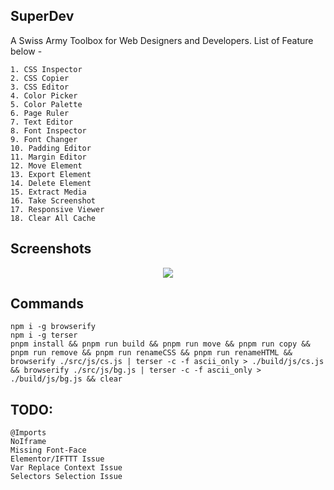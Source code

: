 ## SuperDev

A Swiss Army Toolbox for Web Designers and Developers.
List of Feature below -

```
1. CSS Inspector
2. CSS Copier
3. CSS Editor
4. Color Picker
5. Color Palette
6. Page Ruler
7. Text Editor
8. Font Inspector
9. Font Changer
10. Padding Editor
11. Margin Editor
12. Move Element
13. Export Element
14. Delete Element
15. Extract Media
16. Take Screenshot
17. Responsive Viewer
18. Clear All Cache
```

## Screenshots

<p align="center">
  <img src="https://github.com/twoabd/SuperDev/blob/main/screenshots/1.png">
</p>

## Commands

```
npm i -g browserify
npm i -g terser
pnpm install && pnpm run build && pnpm run move && pnpm run copy && pnpm run remove && pnpm run renameCSS && pnpm run renameHTML && browserify ./src/js/cs.js | terser -c -f ascii_only > ./build/js/cs.js && browserify ./src/js/bg.js | terser -c -f ascii_only > ./build/js/bg.js && clear
```

## TODO:

```
@Imports
NoIframe
Missing Font-Face
Elementor/IFTTT Issue
Var Replace Context Issue
Selectors Selection Issue
```
